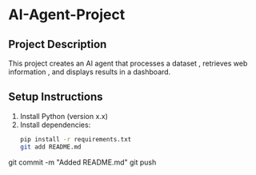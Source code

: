 # AI-Agent-Project
## Project Description
This project creates an AI agent that processes a dataset , retrieves web information , and displays results in a dashboard.

## Setup Instructions 
1. Install Python (version x.x)
2. Install dependencies:
   ```bash
   pip install -r requirements.txt
   git add README.md
git commit -m "Added README.md"
git push
